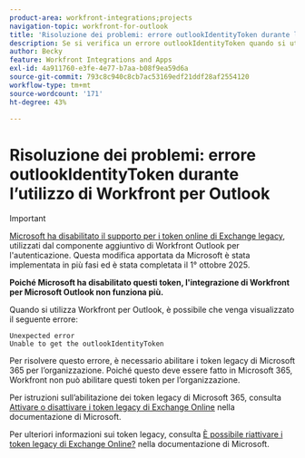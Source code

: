 ```yaml
---
product-area: workfront-integrations;projects
navigation-topic: workfront-for-outlook
title: 'Risoluzione dei problemi: errore outlookIdentityToken durante l’utilizzo di Workfront per Outlook'
description: Se si verifica un errore outlookIdentityToken quando si utilizza Workfront per Outlook, è necessario abilitare i token legacy di Microsoft 365 per l'organizzazione.
author: Becky
feature: Workfront Integrations and Apps
exl-id: 4a911760-e3fe-4e77-b7aa-b08f9ea59d6a
source-git-commit: 793c8c940c8cb7ac53169edf21ddf28af2554120
workflow-type: tm+mt
source-wordcount: '171'
ht-degree: 43%

---
```


# Risoluzione dei problemi: errore outlookIdentityToken durante l’utilizzo di Workfront per Outlook

>[!IMPORTANT]
>
>[Microsoft ha disabilitato il supporto per i token online di Exchange legacy](https://learn.microsoft.com/en-us/office/dev/add-ins/outlook/faq-nested-app-auth-outlook-legacy-tokens), utilizzati dal componente aggiuntivo di Workfront Outlook per l&#39;autenticazione. Questa modifica apportata da Microsoft è stata implementata in più fasi ed è stata completata il 1° ottobre 2025.
>
>**Poiché Microsoft ha disabilitato questi token, l&#39;integrazione di Workfront per Microsoft Outlook non funziona più.**

Quando si utilizza Workfront per Outlook, è possibile che venga visualizzato il seguente errore:

```
Unexpected error
Unable to get the outlookIdentityToken
```

Per risolvere questo errore, è necessario abilitare i token legacy di Microsoft 365 per l’organizzazione. Poiché questo deve essere fatto in Microsoft 365, Workfront non può abilitare questi token per l’organizzazione.

Per istruzioni sull’abilitazione dei token legacy di Microsoft 365, consulta [Attivare o disattivare i token legacy di Exchange Online](https://learn.microsoft.com/it-it/office/dev/add-ins/outlook/turn-exchange-tokens-on-off) nella documentazione di Microsoft.

Per ulteriori informazioni sui token legacy, consulta [È possibile riattivare i token legacy di Exchange Online?](https://learn.microsoft.com/it-it/office/dev/add-ins/outlook/faq-nested-app-auth-outlook-legacy-tokens#can-i-turn-exchange-online-legacy-tokens-back-on) nella documentazione di Microsoft.
